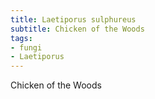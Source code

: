 ```yaml
---
title: Laetiporus sulphureus
subtitle: Chicken of the Woods
tags:
- fungi
- Laetiporus
---
```


Chicken of the Woods
